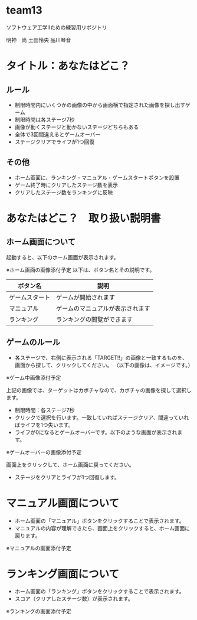 # team13
ソフトウェア工学Ⅱための練習用リポジトリ

明神　尚
土田怜央
品川琴音

# タイトル：あなたはどこ？
## ルール
* 制限時間内にいくつかの画像の中から画面横で指定された画像を探し出すゲーム
* 制限時間は各ステージ7秒
* 画像が動くステージと動かないステージどちらもある
* 全体で3回間違えるとゲームオーバー
* ステージクリアでライフが1つ回復
## その他
* ホーム画面に、ランキング・マニュアル・ゲームスタートボタンを設置
* ゲーム終了時にクリアしたステージ数を表示
* クリアしたステージ数をランキングに反映

# あなたはどこ？　取り扱い説明書
## ホーム画面について
起動すると、以下のホーム画面が表示されます。

※ホーム画面の画像添付予定
以下は、ボタン名とその説明です。

|ボタン名|説明|
|-------------|-----------------------------|
|ゲームスタート|ゲームが開始されます|
|マニュアル|ゲームのマニュアルが表示されます|
|ランキング|ランキングの閲覧ができます|

## ゲームのルール
* 各ステージで、右側に表示される「TARGET!!」の画像と一致するものを、画面から探して、クリックしてください。
（以下の画像は、イメージです。）

※ゲーム中画像添付予定

上記の画像では、ターゲットはカボチャなので、カボチャの画像を探して選択します。

* 制限時間：各ステージ7秒
* クリックで選択を行います。一致していればステージクリア、間違っていればライフを1つ失います。
* ライフが0になるとゲームオーバーです。以下のような画面が表示されます。

※ゲームオーバーの画像添付予定

画面上をクリックして、ホーム画面に戻ってください。
* ステージをクリアとライフが1つ回復します。

# マニュアル画面について
* ホーム画面の「マニュアル」ボタンをクリックすることで表示されます。
* マニュアルの内容が理解できたら、画面上をクリックすると、ホーム画面に戻ります。

※マニュアルの画面添付予定

# ランキング画面について
* ホーム画面の「ランキング」ボタンをクリックすることで表示されます。
* スコア（クリアしたステージ数）が表示されます。

※ランキングの画面添付予定


